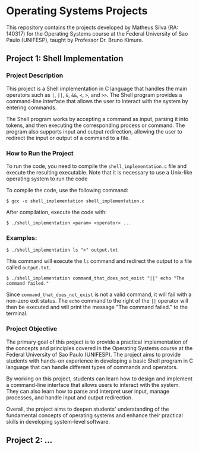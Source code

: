 # Operating Systems Projects

This repository contains the projects developed by Matheus Silva (RA: 140317) for the Operating Systems course at the Federal University of Sao Paulo (UNIFESP), taught by Professor Dr. Bruno Kimura.

## Project 1: Shell Implementation

### Project Description

This project is a Shell implementation in C language that handles the main operators such as `|`, `||`, `&`, `&&`, `<`, `>`, and `>>`. The Shell program provides a command-line interface that allows the user to interact with the system by entering commands.

The Shell program works by accepting a command as input, parsing it into tokens, and then executing the corresponding process or command. The program also supports input and output redirection, allowing the user to redirect the input or output of a command to a file.

### How to Run the Project

To run the code, you need to compile the `shell_implementation.c` file and execute the resulting executable. Note that it is necessary to use a Unix-like operating system to run the code

To compile the code, use the following command:
```
$ gcc -o shell_implementation shell_implementation.c
```
After compilation, execute the code with:
```
$ ./shell_implementation <param> <operator> ...
```

### Examples:

```
$ ./shell_implementation ls ">" output.txt
```
This command will execute the `ls` command and redirect the output to a file called `output.txt`.
<br>
```
$ ./shell_implementation command_that_does_not_exist "||" echo "The command failed."
```
Since `command_that_does_not_exist` is not a valid command, it will fail with a non-zero exit status. The `echo` command to the right of the `||` operator will then be executed and will print the message "The command failed." to the terminal.
### Project Objective
The primary goal of this project is to provide a practical implementation of the concepts and principles covered in the Operating Systems course at the Federal University of Sao Paulo (UNIFESP). The project aims to provide students with hands-on experience in developing a basic Shell program in C language that can handle different types of commands and operators.

By working on this project, students can learn how to design and implement a command-line interface that allows users to interact with the system. They can also learn how to parse and interpret user input, manage processes, and handle input and output redirection.

Overall, the project aims to deepen students' understanding of the fundamental concepts of operating systems and enhance their practical skills in developing system-level software.

## Project 2: ... 